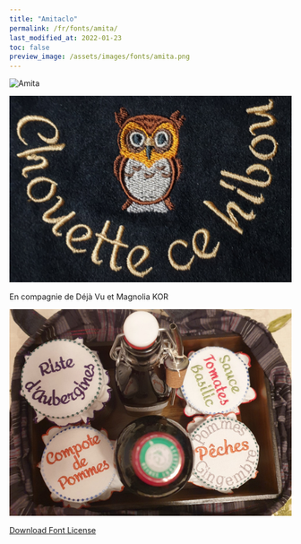 ```yaml
---
title: "Amitaclo"
permalink: /fr/fonts/amita/
last_modified_at: 2022-01-23
toc: false
preview_image: /assets/images/fonts/amita.png
---
```

![Amita](/assets/images/fonts/amita.png)

![Amita3](/assets/images/fonts/amita3.jpg)

En compagnie de Déjà Vu et Magnolia KOR

![Amita2](/assets/images/fonts/amitadejavumagnolia.jpg)

[Download Font License](https://github.com/inkstitch/inkstitch/tree/main/fonts/amitaclo/LICENSE)
